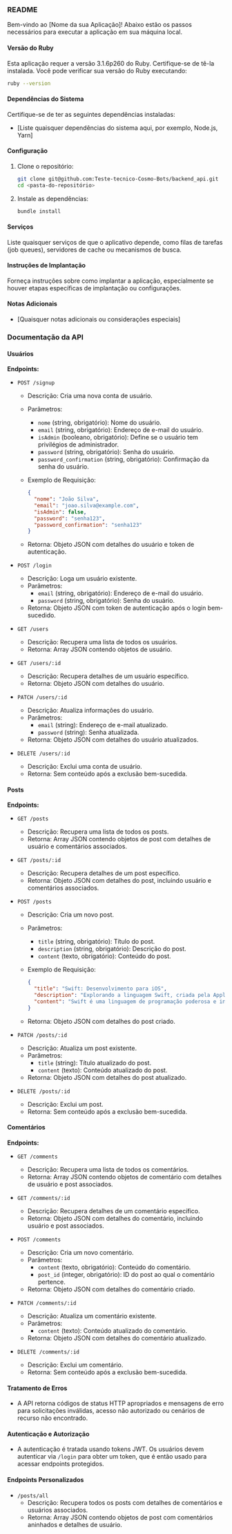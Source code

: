 ### README

Bem-vindo ao [Nome da sua Aplicação]! Abaixo estão os passos necessários para executar a aplicação em sua máquina local.

#### Versão do Ruby

Esta aplicação requer a versão 3.1.6p260 do Ruby. Certifique-se de tê-la instalada. Você pode verificar sua versão do Ruby executando:

```bash
ruby --version
```

#### Dependências do Sistema

Certifique-se de ter as seguintes dependências instaladas:

- [Liste quaisquer dependências do sistema aqui, por exemplo, Node.js, Yarn]

#### Configuração

1. Clone o repositório:

   ```bash
   git clone git@github.com:Teste-tecnico-Cosmo-Bots/backend_api.git
   cd <pasta-do-repositório>
   ```

2. Instale as dependências:

   ```bash
   bundle install
   ```

#### Serviços

Liste quaisquer serviços de que o aplicativo depende, como filas de tarefas (job queues), servidores de cache ou mecanismos de busca.

#### Instruções de Implantação

Forneça instruções sobre como implantar a aplicação, especialmente se houver etapas específicas de implantação ou configurações.

#### Notas Adicionais

- [Quaisquer notas adicionais ou considerações especiais]

### Documentação da API

#### Usuários

**Endpoints:**

- `POST /signup`

  - Descrição: Cria uma nova conta de usuário.
  - Parâmetros:
    - `nome` (string, obrigatório): Nome do usuário.
    - `email` (string, obrigatório): Endereço de e-mail do usuário.
    - `isAdmin` (booleano, obrigatório): Define se o usuário tem privilégios de administrador.
    - `password` (string, obrigatório): Senha do usuário.
    - `password_confirmation` (string, obrigatório): Confirmação da senha do usuário.
  - Exemplo de Requisição:

    ```json
    {
      "nome": "João Silva",
      "email": "joao.silva@example.com",
      "isAdmin": false,
      "password": "senha123",
      "password_confirmation": "senha123"
    }
    ```

  - Retorna: Objeto JSON com detalhes do usuário e token de autenticação.

- `POST /login`

  - Descrição: Loga um usuário existente.
  - Parâmetros:
    - `email` (string, obrigatório): Endereço de e-mail do usuário.
    - `password` (string, obrigatório): Senha do usuário.
  - Retorna: Objeto JSON com token de autenticação após o login bem-sucedido.

- `GET /users`

  - Descrição: Recupera uma lista de todos os usuários.
  - Retorna: Array JSON contendo objetos de usuário.

- `GET /users/:id`

  - Descrição: Recupera detalhes de um usuário específico.
  - Retorna: Objeto JSON com detalhes do usuário.

- `PATCH /users/:id`

  - Descrição: Atualiza informações do usuário.
  - Parâmetros:
    - `email` (string): Endereço de e-mail atualizado.
    - `password` (string): Senha atualizada.
  - Retorna: Objeto JSON com detalhes do usuário atualizados.

- `DELETE /users/:id`
  - Descrição: Exclui uma conta de usuário.
  - Retorna: Sem conteúdo após a exclusão bem-sucedida.

#### Posts

**Endpoints:**

- `GET /posts`

  - Descrição: Recupera uma lista de todos os posts.
  - Retorna: Array JSON contendo objetos de post com detalhes de usuário e comentários associados.

- `GET /posts/:id`

  - Descrição: Recupera detalhes de um post específico.
  - Retorna: Objeto JSON com detalhes do post, incluindo usuário e comentários associados.

- `POST /posts`

  - Descrição: Cria um novo post.
  - Parâmetros:
    - `title` (string, obrigatório): Título do post.
    - `description` (string, obrigatório): Descrição do post.
    - `content` (texto, obrigatório): Conteúdo do post.
  - Exemplo de Requisição:

    ```json
    {
      "title": "Swift: Desenvolvimento para iOS",
      "description": "Explorando a linguagem Swift, criada pela Apple para desenvolvimento de aplicações iOS e macOS.",
      "content": "Swift é uma linguagem de programação poderosa e intuitiva para desenvolvimento de aplicativos iOS e macOS. Introduzida pela Apple, ela combina a performance e eficiência de linguagens compiladas com a simplicidade e modernidade de linguagens de script. É projetada para ser segura e fácil de usar."
    }
    ```

  - Retorna: Objeto JSON com detalhes do post criado.

- `PATCH /posts/:id`

  - Descrição: Atualiza um post existente.
  - Parâmetros:
    - `title` (string): Título atualizado do post.
    - `content` (texto): Conteúdo atualizado do post.
  - Retorna: Objeto JSON com detalhes do post atualizado.

- `DELETE /posts/:id`
  - Descrição: Exclui um post.
  - Retorna: Sem conteúdo após a exclusão bem-sucedida.

#### Comentários

**Endpoints:**

- `GET /comments`

  - Descrição: Recupera uma lista de todos os comentários.
  - Retorna: Array JSON contendo objetos de comentário com detalhes de usuário e post associados.

- `GET /comments/:id`

  - Descrição: Recupera detalhes de um comentário específico.
  - Retorna: Objeto JSON com detalhes do comentário, incluindo usuário e post associados.

- `POST /comments`

  - Descrição: Cria um novo comentário.
  - Parâmetros:
    - `content` (texto, obrigatório): Conteúdo do comentário.
    - `post_id` (integer, obrigatório): ID do post ao qual o comentário pertence.
  - Retorna: Objeto JSON com detalhes do comentário criado.

- `PATCH /comments/:id`

  - Descrição: Atualiza um comentário existente.
  - Parâmetros:
    - `content` (texto): Conteúdo atualizado do comentário.
  - Retorna: Objeto JSON com detalhes do comentário atualizado.

- `DELETE /comments/:id`
  - Descrição: Exclui um comentário.
  - Retorna: Sem conteúdo após a exclusão bem-sucedida.

#### Tratamento de Erros

- A API retorna códigos de status HTTP apropriados e mensagens de erro para solicitações inválidas, acesso não autorizado ou cenários de recurso não encontrado.

#### Autenticação e Autorização

- A autenticação é tratada usando tokens JWT. Os usuários devem autenticar via `/login` para obter um token, que é então usado para acessar endpoints protegidos.

#### Endpoints Personalizados

- `/posts/all`
  - Descrição: Recupera todos os posts com detalhes de comentários e usuários associados.
  - Retorna: Array JSON contendo objetos de post com comentários aninhados e detalhes de usuário.
